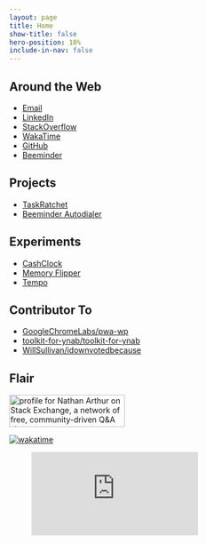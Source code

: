 ```yaml
---
layout: page
title: Home
show-title: false
hero-position: 18%
include-in-nav: false
---
```


## Around the Web

- [Email](nathan@nathanarthur.com)
- [LinkedIn](https://www.linkedin.com/in/nathanarthur)
- [StackOverflow](https://stackoverflow.com/users/937377/nathan-arthur)
- [WakaTime](https://wakatime.com/@narthur)
- [GitHub](https://github.com/narthur)
- [Beeminder](https://www.beeminder.com/narthur)

## Projects

- [TaskRatchet](http://taskratchet.com/)
- [Beeminder Autodialer](https://autodial.taskratchet.com/)

## Experiments

- [CashClock](http://www.nathanarthur.com/CashClock/)
- [Memory Flipper](http://www.nathanarthur.com/memory-flipper/index.html)
- [Tempo](http://www.nathanarthur.com/Tempo/)

## Contributor To

- [GoogleChromeLabs/pwa-wp](https://github.com/GoogleChromeLabs/pwa-wp)
- [toolkit-for-ynab/toolkit-for-ynab](https://github.com/toolkit-for-ynab/toolkit-for-ynab)
- [WillSullivan/idownvotedbecause](https://github.com/WillSullivan/idownvotedbecause)

## Flair

<a href="https://stackexchange.com/users/901283"><img src="https://stackexchange.com/users/flair/901283.png" width="208" height="58" alt="profile for Nathan Arthur on Stack Exchange, a network of free, community-driven Q&amp;A sites" title="profile for Nathan Arthur on Stack Exchange, a network of free, community-driven Q&amp;A sites"></a>

[![wakatime](https://wakatime.com/badge/user/a89706df-d11e-4f78-9454-c57c2e0f2f21.svg)](https://wakatime.com/@a89706df-d11e-4f78-9454-c57c2e0f2f21)

<figure><embed src="https://wakatime.com/share/@narthur/72828b53-30d8-446b-9646-b299edf003e5.svg"></embed></figure>

